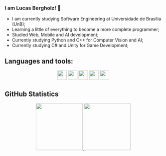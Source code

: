 ### I am Lucas Bergholz! 👋 

- I am currently studying Software Engineering at Universidade de Brasília (UnB);
- Learning a little of everything to become a more complete programmer;
- Studied Web, Mobile and AI development;
- Currently studying Python and C++ for Computer Vision and AI;
- Currently studying C# and Unity for Game Development;

## **Languages and tools:**  
<div align = "Center">
<code><img height="30" src="https://cdn.jsdelivr.net/gh/devicons/devicon@latest/icons/unity/unity-original.svg" /></code>
<code><img height="30" src="https://raw.githubusercontent.com/jmnote/z-icons/master/svg/python.svg"></code>
<code><img height="30" src="https://raw.githubusercontent.com/jmnote/z-icons/master/svg/c.svg"></code>
<code><img height="30" src="https://raw.githubusercontent.com/jmnote/z-icons/master/svg/cpp.svg"></code>
<code><img height="30" src="https://cdn.jsdelivr.net/gh/devicons/devicon@latest/icons/opencv/opencv-original.svg" /></code>
</div>

## **GitHub Statistics**

<div align="center" margin-top="50px">
  <a href="https://github.com/LucasBergholz">
  <img height="150em" src="https://github-readme-stats.vercel.app/api?username=LucasBergholz&show_icons=true&theme=dark&include_all_commits=true&count_private=false"/>
  <img height="150em" src="https://github-readme-stats.vercel.app/api/top-langs/?username=LucasBergholz&layout=compact&langs_count=6&theme=dark&hide_progress=true&hide=html,css,javascript"/>
</div>
